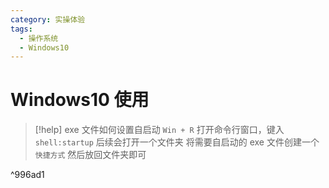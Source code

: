 ```yaml
---
category: 实操体验
tags:
  - 操作系统
  - Windows10
---
```

# Windows10 使用


> [!help] exe 文件如何设置自启动
> `Win + R` 打开命令行窗口，键入 `shell:startup` 后续会打开一个文件夹
> 将需要自启动的 exe 文件创建一个 `快捷方式` 然后放回文件夹即可

^996ad1

